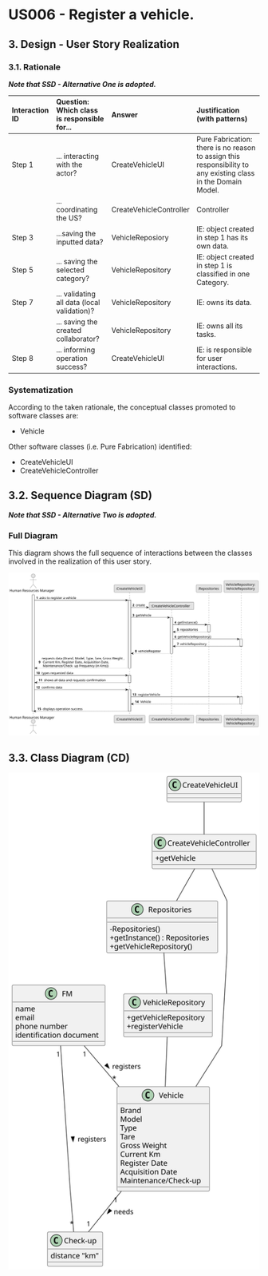 # US006 - Register a vehicle. 

## 3. Design - User Story Realization 

### 3.1. Rationale

_**Note that SSD - Alternative One is adopted.**_

| Interaction ID | Question: Which class is responsible for...   | Answer                  | Justification (with patterns)                                                                                 |
|:-------------  |:----------------------------------------------|:------------------------|:--------------------------------------------------------------------------------------------------------------|
| Step 1  		 | 	... interacting with the actor?              | CreateVehicleUI         | Pure Fabrication: there is no reason to assign this responsibility to any existing class in the Domain Model. |
| 			  		 | 	... coordinating the US?                     | CreateVehicleController | Controller                                                                                                    |
| Step 3  		 | 	...saving the inputted data?                 | VehicleReposiory        | IE: object created in step 1 has its own data.                                                                |
| Step 5  		 | 	... saving the selected category?            | VehicleRepository       | IE: object created in step 1 is classified in one Category.                                                   |
| Step 7  		 | 	... validating all data (local validation)?  | VehicleRepository       | IE: owns its data.                                                                                            | 
| 			  		 | 	... saving the created collaborator?         | VehicleRepository       | IE: owns all its tasks.                                                                                       | 
| Step 8  		 | 	... informing operation success?             | CreateVehicleUI         | IE: is responsible for user interactions.                                                                     | 

### Systematization ##

According to the taken rationale, the conceptual classes promoted to software classes are: 

* Vehicle

Other software classes (i.e. Pure Fabrication) identified: 

* CreateVehicleUI  
* CreateVehicleController


## 3.2. Sequence Diagram (SD)

_**Note that SSD - Alternative Two is adopted.**_

### Full Diagram

This diagram shows the full sequence of interactions between the classes involved in the realization of this user story.

![Sequence Diagram - Full](svg/us020-sequence-diagram-full.svg)

## 3.3. Class Diagram (CD)

![Class Diagram](svg/us020-class-diagram.svg)